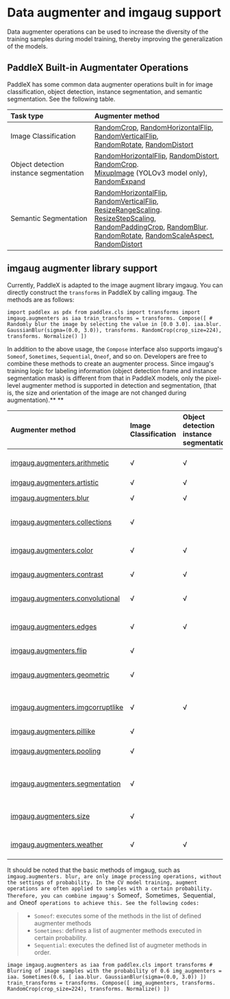 # Data augmenter and imgaug support

Data augmenter operations can be used to increase the diversity of the training samples during model training, thereby improving the generalization of the models.

## PaddleX Built-in Augmentater Operations

PaddleX has some common data augmenter operations built in for image classification, object detection, instance segmentation, and semantic segmentation. See the following table.

| Task type | Augmenter method |
| :------- | :------------|
| Image Classification | [RandomCrop](cls_transforms.html#randomcrop), [RandomHorizontalFlip](cls_transforms.html#randomhorizontalflip), [RandomVerticalFlip](cls_transforms.html#randomverticalflip),<br> [RandomRotate](cls_transforms.html#randomratate), [RandomDistort](cls_transforms.html#randomdistort) |
| Object detection instance segmentation<br> | [RandomHorizontalFlip](det_transforms.html#randomhorizontalflip), [RandomDistort](det_transforms.html#randomdistort), [RandomCrop](det_transforms.html#randomcrop).<br> [MixupImage](det_transforms.html#mixupimage) (YOLOv3 model only), [RandomExpand](det_transforms.html#randomexpand) |
| Semantic Segmentation | [RandomHorizontalFlip](seg_transforms.html#randomhorizontalflip), [RandomVerticalFlip](seg_transforms.html#randomverticalflip), [ResizeRangeScaling](seg_transforms.html#resizerangescaling).<br> [ResizeStepScaling](seg_transforms.html#resizestepscaling), [RandomPaddingCrop](seg_transforms.html#randompaddingcrop), [RandomBlur](seg_transforms.html#randomblur).<br> [RandomRotate](seg_transforms.html#randomrotate), [RandomScaleAspect](seg_transforms.html#randomscaleaspect), [RandomDistort](seg_transforms.html#randomdistort) |

## imgaug augmenter library support

Currently, PaddleX is adapted to the image augment library imgaug. You can directly construct the `transforms` in PaddleX by calling imgaug. The methods are as follows:
```
import paddlex as pdx from paddlex.cls import transforms import imgaug.augmenters as iaa train_transforms = transforms. Compose([ # Randomly blur the image by selecting the value in [0.0 3.0]. iaa.blur. GaussianBlur(sigma=(0.0, 3.0)), transforms. RandomCrop(crop_size=224), transforms. Normalize() ])
```
In addition to the above usage, the `Compose` interface also supports imgaug's `Someof`, `Sometimes`, `Sequential`, `Oneof`, and so on. Developers are free to combine these methods to create an augmenter process. Since imgaug's training logic for labeling information (object detection frame and instance segmentation mask) is different from that in PaddleX models, only the pixel-level augmenter method is supported in detection and segmentation, (that is, the size and orientation of the image are not changed during augmentation).** **

| Augmenter method | Image Classification | Object detection instance segmentation<br> | Semantic Segmentation | Note |
| :------  | :------- | :-------------------- | :------- | :--- |
| [imgaug.augmenters.arithmetic ](https://imgaug.readthedocs.io/en/latest/source/api_augmenters_arithmetic.html) | √ | √ | √ | Cutout, Dropout, JpegCompression, etc. |
| [imgaug.augmenters.artistic ](https://imgaug.readthedocs.io/en/latest/source/api_augmenters_artistic.html) | √ | √ | √ | Cartoonish images |
| [imgaug.augmenters.blur ](https://imgaug.readthedocs.io/en/latest/source/api_augmenters_blur.html) | √ | √ | √ | GaussianBlur, AverageBlur, etc. |
| [imgaug.augmenters.collections ](https://imgaug.readthedocs.io/en/latest/source/api_augmenters_collections.html) | √ |  |  | RandAugment method is provided |
| [imgaug.augmenters.color ](https://imgaug.readthedocs.io/en/latest/source/api_augmenters_color.html) | √ | √ | √ | Brightness, Hue and other hue augment methods. |
| [imgaug.augmenters.contrast ](https://imgaug.readthedocs.io/en/latest/source/api_augmenters_contrast.html) | √ | √ | √ | Multiple contrast augment methods |
| [imgaug.augmenters.convolutional ](https://imgaug.readthedocs.io/en/latest/source/api_augmenters_convolutional.html) | √ | √ | √ | Applying convolutional kernel to images |
| [imgaug.augmenters.edges ](https://imgaug.readthedocs.io/en/latest/source/api_augmenters_edges.html) | √ | √ | √ | Methods such as image marginalization |
| [imgaug.augmenters.flip ](https://imgaug.readthedocs.io/en/latest/source/api_augmenters_flip.html) | √ |  |  | Fliplr and Flipud flip methods |
| [imgaug.augmenters.geometric ](https://imgaug.readthedocs.io/en/latest/source/api_augmenters_geometric.html) | √ |  |  | Affine, Rotate and other augment methods |
| [imgaug.augmenters.imgcorruptlike ](https://imgaug.readthedocs.io/en/latest/source/api_augmenters_imgcorruptlike.html) | √ | √ | √ | Image noise augment methods such as GaussianNoise |
| [imgaug.augmenters.pillike ](https://imgaug.readthedocs.io/en/latest/source/api_augmenters_pillike.html) | √ |  |  |  |
| [imgaug.augmenters.pooling ](https://imgaug.readthedocs.io/en/latest/source/api_augmenters_pooling.html) | √ |  |  | Apply pooling operations to images |
| [imgaug.augmenters.segmentation ](https://imgaug.readthedocs.io/en/latest/source/api_augmenters_segmentation.html) | √ |  |  | Applying segmentation methods to images |
| [imgaug.augmenters.size ](https://imgaug.readthedocs.io/en/latest/source/api_augmenters_size.html) | √ |  |  | Reisze, Crop, Pad, and other operations |
| [imgaug.augmenters.weather ](https://imgaug.readthedocs.io/en/latest/source/api_augmenters_weather.html) | √ | √ | √ | Multiple weather simulations and other augments |

It should be noted that the basic methods of imgaug, such as `imgaug.augmenters. blur, are only image processing operations, without the settings of probability. In the CV model training, augment operations are often applied to samples with a certain probability. Therefore, you can combine imgaug's `Someof`, `Sometimes`, `Sequential`, and `Oneof` operations to achieve this. See the following codes:`
> - `Someof`: executes some of the methods in the list of defined augmenter methods
> - `Sometimes`: defines a list of augmenter methods executed in certain probability.
> - `Sequential`: executes the defined list of augmeter methods in order.

```
image imgaug.augmenters as iaa from paddlex.cls import transforms # Blurring of image samples with the probability of 0.6 img_augmenters = iaa. Sometimes(0.6, [ iaa.blur. GaussianBlur(sigma=(0.0, 3.0)) ]) train_transforms = transforms. Compose([ img_augmenters, transforms. RandomCrop(crop_size=224), transforms. Normalize() ])
```
